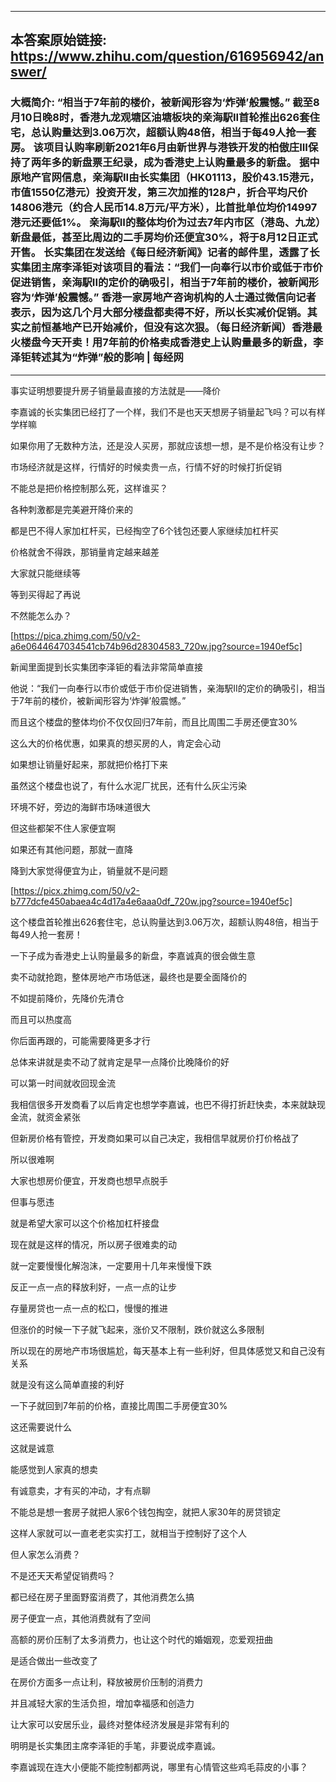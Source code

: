----------------------------------------
## 本答案原始链接: https://www.zhihu.com/question/616956942/answer/
### 大概简介: “相当于7年前的楼价，被新闻形容为‘炸弹’般震憾。” 截至8月10日晚8时，香港九龙观塘区油塘板块的亲海駅II首轮推出626套住宅，总认购量达到3.06万次，超额认购48倍，相当于每49人抢一套房。 该项目认购率刷新2021年6月由新世界与港铁开发的柏傲庄III保持了两年多的新盘票王纪录，成为香港史上认购量最多的新盘。 据中原地产官网信息，亲海駅II由长实集团（HK01113，股价43.15港元，市值1550亿港元）投资开发，第三次加推的128户，折合平均尺价14806港元（约合人民币14.8万元/平方米），比首批单位均价14997港元还要低1%。 亲海駅II的整体均价为过去7年内市区（港岛、九龙）新盘最低，甚至比周边的二手房均价还便宜30%，将于8月12日正式开售。 长实集团在发送给《每日经济新闻》记者的邮件里，透露了长实集团主席李泽钜对该项目的看法：“我们一向奉行以市价或低于市价促进销售，亲海駅II的定价的确吸引，相当于7年前的楼价，被新闻形容为‘炸弹’般震憾。” 香港一家房地产咨询机构的人士通过微信向记者表示，因为这几个月大部分楼盘都卖得不好，所以长实减价促销。其实之前恒基地产已开始减价，但没有这次狠。（每日经济新闻）香港最火楼盘今天开卖！用7年前的价格卖成香港史上认购量最多的新盘，李泽钜转述其为“炸弹”般的影响 | 每经网
----------------------------------------
事实证明想要提升房子销量最直接的方法就是——降价

李嘉诚的长实集团已经打了一个样，我们不是也天天想房子销量起飞吗？可以有样学样嘛

如果你用了无数种方法，还是没人买房，那就应该想一想，是不是价格没有让步？

市场经济就是这样，行情好的时候卖贵一点，行情不好的时候打折促销

不能总是把价格控制那么死，这样谁买？

各种刺激都是完美避开降价来的

都是巴不得人家加杠杆买，已经掏空了6个钱包还要人家继续加杠杆买

价格就舍不得跌，那销量肯定越来越差

大家就只能继续等

等到买得起了再说

不然能怎么办？

[https://pica.zhimg.com/50/v2-a6e0644647034541cb74b96d28304583_720w.jpg?source=1940ef5c]

新闻里面提到长实集团李泽钜的看法非常简单直接

他说：“我们一向奉行以市价或低于市价促进销售，亲海駅II的定价的确吸引，相当于7年前的楼价，被新闻形容为‘炸弹’般震憾。”

而且这个楼盘的整体均价不仅仅回归7年前，而且比周围二手房还便宜30%

这么大的价格优惠，如果真的想买房的人，肯定会心动

如果想让销量好起来，那就把价格打下来

虽然这个楼盘也说了，有什么水泥厂扰民，还有什么灰尘污染

环境不好，旁边的海鲜市场味道很大

但这些都架不住人家便宜啊

如果还有其他问题，那就一直降

降到大家觉得便宜为止，销量就不是问题

[https://picx.zhimg.com/50/v2-b777dcfe450abaea4c4d17a4e6aaa0df_720w.jpg?source=1940ef5c]

这个楼盘首轮推出626套住宅，总认购量达到3.06万次，超额认购48倍，相当于每49人抢一套房！

一下子成为香港史上认购量最多的新盘，李嘉诚真的很会做生意

卖不动就抢跑，整体房地产市场低迷，最终也是要全面降价的

不如提前降价，先降价先清仓

而且可以热度高

你后面再跟的，可能需要降更多才行

总体来讲就是卖不动了就肯定是早一点降价比晚降价的好

可以第一时间就收回现金流




我相信很多开发商看了以后肯定也想学李嘉诚，也巴不得打折赶快卖，本来就缺现金流，就资金紧张

但新房价格有管控，开发商如果可以自己决定，我相信早就房价打价格战了

所以很难啊

大家也想房价便宜，开发商也想早点脱手

但事与愿违

就是希望大家可以这个价格加杠杆接盘

现在就是这样的情况，所以房子很难卖的动

就一定要慢慢化解泡沫，一定要用十几年来慢慢下跌

反正一点一点的释放利好，一点一点的让步

存量房贷也一点一点的松口，慢慢的推进

但涨价的时候一下子就飞起来，涨价又不限制，跌价就这么多限制




所以现在的房地产市场很尴尬，每天基本上有一些利好，但具体感觉又和自己没有关系

就是没有这么简单直接的利好

一下子就回到7年前的价格，直接比周围二手房便宜30%

这还需要说什么

这就是诚意

能感觉到人家真的想卖

有诚意卖，才有买的冲动，才有点聊

不能总是想一套房子就把人家6个钱包掏空，就把人家30年的房贷锁定

这样人家就可以一直老老实实打工，就相当于控制好了这个人

但人家怎么消费？

不是还天天希望促销费吗？

都已经在房子里面野蛮消费了，其他消费怎么搞

房子便宜一点，其他消费就有了空间

高额的房价压制了太多消费力，也让这个时代的婚姻观，恋爱观扭曲

是适合做出一些改变了

在房价方面多一点让利，释放被房价压制的消费力

并且减轻大家的生活负担，增加幸福感和创造力

让大家可以安居乐业，最终对整体经济发展是非常有利的

明明是长实集团主席李泽钜的手笔，非要说成李嘉诚。

李嘉诚现在连大小便能不能控制都两说，哪里有心情管这些鸡毛蒜皮的小事？